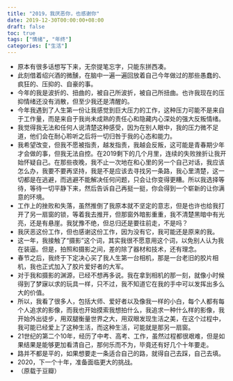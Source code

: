```yaml
---
title: "2019，我厌恶你，也感谢你"
date: 2019-12-30T00:00:00+08:00
draft: false
toc: true
tags: ["情绪", "年终"]
categories: ["生活"]
---
```


+ 原本有很多话想写下来，无奈提笔忘字，只能东拼西凑。
+ 此刻借着绍兴酒的微醺，在脑中一遍一遍回放着自己今年做过的那些愚蠢的、疯狂的、压抑的、自豪的事。
+ 今年的我是波折的、扭曲的，被自己所波折，被自己所扭曲。也许我现在的压抑情绪还没有消散，但至少我还是清醒的。
+ 今年我遇到了人生第一份让我感觉到巨大压力的工作，这种压力可能不是来自于工作量，而是来自于我尚未成熟的责任心和隐藏内心深处的强大反叛情绪。
+ 我觉得我无法和任何人说清楚这种感受，因为在别人眼中，我的压力微不足道，他们会在耐心聆听之后将一切归咎于我的心态和能力。
+ 我希望改变，但我不愿被指责，越发指责，我越会反叛，这可能是青春期少年才会做的事，但我无法自控。在2019剩下的几个月里，连续的失败挫折让我开始怀疑自己。在那些夜晚，我不止一次地在和心里的另一个自己对话，我应该怎么办，我要不要再坚持，我是不是应该去寻找另一条路，我心里清楚，这一切都是在逃避，而逃避不能解决任何问题，只会让你变得更糟。所以我选择等待，等待一切平静下来，然后告诉自己再挺一挺，你会得到一个崭新的让你满意的环境。
+ 工作上的挫败和失落，虽然推倒了我原本就不坚定的意志，但是也许也给我打开了另一扇窗的锁，等着我去推开，但那窗外暗影重重，我不清楚黑暗中有光亮，还是有悬崖。我犹豫不绝，但总归还是要往前走，不是吗？
+ 我厌恶这份工作，但也感谢这份工作，因为没有它，我可能还是原来的我。
+ 这一年，我接触了“摄影”这个词，其实我很不愿意用这个词，以免别人认为我在装逼。但是，拍照和摄影之间，差的除了器材和技术，还有理念。
+ 春节之后，我终于下定决心买了我人生第一台相机，那是一台老旧的胶片相机，我也正式加入了胶片爱好者的大军。
+ 对于我和摄影的渊源，已经不想再多说。我在拿到相机的那一刻，就像小时候得到了梦寐以求的玩具一样，只不过，我不知道它在我的手中可以发挥出多么大的价值。
+ 所以，我看了很多人，包括大师、爱好者以及像我一样的小白，每个人都有每个人追求的影像，而我也开始摸索我想拍什么，我追求一种什么样的影像，我开始外出徒步，用双腿衡量世界之大，用双眼发现生活之美，在这个过程中，我可能已经爱上了这种生活，而这种生活，可能就是那另一扇窗。
+ 21世纪的第二个10年，经历了中考、高考、工作，虽然过程都很艰难，但是如果结果是能够更加看清自己，那何乐而不为，毕竟还有好几个十年要走。
+ 路并不都是平的，如果想要走一条适合自己的路，就得自己去踩，自己去填。
+ 2020，下一个十年，准备面临更大的挑战。
+ （原载于豆瓣）
